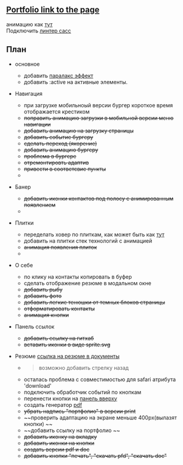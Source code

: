 ## [Portfolio link to the page](https://poliakh.github.io/myportfolio/)

анимацию как [тут](https://templatemag.com/demo/Jack/)  
Подключить [линтер сасс](https://www.master-web.info/kak-lintovat-vash-sass-css-stylelint/)  

## Плaн 

- основное  
	- добавить [паралакс эффект](https://www.youtube.com/watch?v=neYjdM3D_S8)
	- добавить  :active  на активные элементы.
- Навигация  
	- при загрузке мобильноый версии бургер короткое время отображается крестиком  
	- ~~поправить анимацию загрузки в мобильной версии меню навигации~~
	- ~~добавить анимацию на загрузку страницы~~  
	- ~~добавить событие бургеру~~  
	- ~~сделать переход (якорение)~~
	- ~~добавить анимацию бургеру~~  
	- ~~проблема в бургере~~  
	- ~~отремонтировть адаптив~~  
	- ~~привести в соответсвие пункты~~  
	- 

- Банер
	- ~~добавить иконки контактов под полосу с анимированным появлением~~
	- 

- Плитки
	- переделать ховер по плиткам, как может быть как [тут](https://templatemag.com/demo/Jack/)
	- добавить на плитки стек технологий с анимацией
	- ~~анимация появления плиток~~  
	- 

- О себе
	- по клику на контакты копировать в буфер
	- сделать отображение резюме в модальном окне
	- ~~добавить рыбу~~
	- ~~добавить фото~~
	- ~~добавить легкие тенюшки от темных блоков страницы~~
	- ~~отформатировать контакты~~
	- ~~анимация кнопки~~
	

- Панель ссылок
	- ~~добавить ссылку на гитхаб~~
	- ~~вставить иконки в виде sprite.svg~~

- Резюме
[ссылка на резюме в документы](https://docs.google.com/document/d/1fH2_HjlyACvZ0UCKCoN-JA23H_k2xLLi7DlCa1SHWEw/edit?usp=sharing)
	- >возможно добавить стрелку назад
	- осталась проблема с совместимостью для safari атрибута 'download'
	- подключить обработчик cобытий по кнопкам  
	- перенести кнопки на [панель вверху](https://i.imgur.com/1e9WoPT.png)
	- создать генератор [pdf](https://github.com/MrRio/jsPDF)  
	- ~~убрать надпись "портфолио" в версии print~~
	- ~~проверить адаптацию на экране меньше 400px(вылазят кнопки) ~~
	- ~~добавить ссылку на портфолио  ~~
	- ~~добавить иконку на вкладку~~
	- ~~добавить иконки на кнопки~~
	- ~~создать версии pdf и doc~~
	- ~~добавить кнопки "печать", "скачать pfd", "скачать doc"~~
